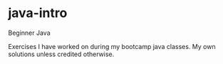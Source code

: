 # java-intro
Beginner Java

Exercises I have worked on during my bootcamp java classes.
My own solutions unless credited otherwise.
